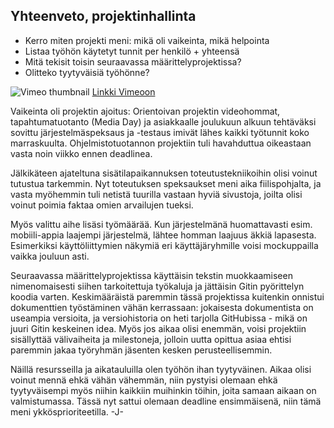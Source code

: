 ## Yhteenveto, projektinhallinta

* Kerro miten projekti meni: mikä oli vaikeinta, mikä helpointa
* Listaa työhön käytetyt tunnit per henkilö + yhteensä
* Mitä tekisit toisin seuraavassa määrittelyprojektissa?
* Olitteko tyytyväisiä työhönne?

![Vimeo thumbnail](http://i.vimeocdn.com/video/499268646_640.jpg)
[Linkki Vimeoon](https://vimeo.com/113814604)


Vaikeinta oli projektin ajoitus: Orientoivan projektin videohommat, tapahtumatuotanto (Media Day) ja asiakkaalle joulukuun alkuun tehtäväksi sovittu järjestelmäspeksaus ja -testaus imivät lähes kaikki työtunnit koko marraskuulta. Ohjelmistotuotannon projektiin tuli havahduttua oikeastaan vasta noin viikko ennen deadlinea.

Jälkikäteen ajateltuna sisätilapaikannuksen toteutustekniikoihin olisi voinut tutustua tarkemmin. Nyt toteutuksen speksaukset meni aika fiilispohjalta, ja vasta myöhemmin tuli netistä tuurilla vastaan hyviä sivustoja, joilta olisi voinut poimia faktaa omien arvailujen tueksi.

Myös valittu aihe lisäsi työmäärää. Kun järjestelmänä huomattavasti esim. mobiili-appia laajempi järjestelmä, lähtee homman laajuus äkkiä lapasesta. Esimerkiksi käyttöliittymien näkymiä eri käyttäjäryhmille voisi mockuppailla vaikka jouluun asti.

Seuraavassa määrittelyprojektissa käyttäisin tekstin muokkaamiseen nimenomaisesti siihen tarkoitettuja työkaluja ja jättäisin Gitin pyörittelyn koodia varten. Keskimääräistä paremmin tässä projektissa kuitenkin onnistui dokumenttien työstäminen vähän kerrassaan: jokaisesta dokumentista on useampia versioita, ja versiohistoria on heti tarjolla GitHubissa - mikä on juuri Gitin keskeinen idea. Myös jos aikaa olisi enemmän, voisi projektiin sisällyttää välivaiheita ja milestoneja, jolloin uutta opittua asiaa ehtisi paremmin jakaa työryhmän jäsenten kesken perusteellisemmin.

Näillä resursseilla ja aikatauluilla olen työhön ihan tyytyväinen. Aikaa olisi voinut mennä ehkä vähän vähemmän, niin pystyisi olemaan ehkä tyytyväisempi myös niihin kaikkiin muihinkin töihin, joita samaan aikaan on valmistumassa. Tässä nyt sattui olemaan deadline ensimmäisenä, niin tämä meni ykkösprioriteetilla.
-J-